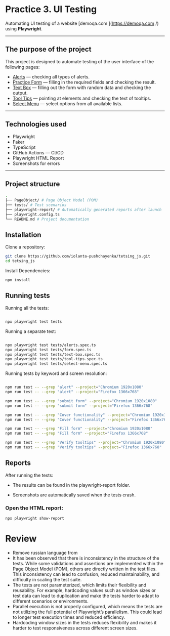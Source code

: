 # Practice 3. UI Testing

Automating UI testing of a website [demoqa.com ](https://demoqa.com /) using **Playwright**.

---

## The purpose of the project

This project is designed to automate testing of the user interface of the following pages:

- [Alerts](https://demoqa.com/alerts ) — checking all types of alerts.
- [Practice Form](https://demoqa.com/automation-practice-form ) — filling in the required fields and checking the result.
- [Text Box](https://demoqa.com/text-box ) — filling out the form with random data and checking the output.
- [Tool Tips](https://demoqa.com/tool-tips ) — pointing at elements and checking the text of tooltips.
- [Select Menu](https://demoqa.com/select-menu ) — select options from all available lists.

---

## Technologies used

- Playwright
- Faker
- TypeScript
- GitHub Actions — CI/CD
- Playwright HTML Report 
- Screenshots for errors

---

## Project structure

```bash
.
├── PageObject/ # Page Object Model (POM)
├── tests/ # Test scenarios
├── playwright-report/ # Automatically generated reports after launch
├── playwright.config.ts
└── README.md # Project documentation

```



## Installation

Clone a repository:

```bash
git clone https://github.com/iolanta-pushchayenka/tetsing_js.git
cd tetsing_js

```

Install Dependencies:

```bash
npm install

```
## Running tests

Running all the tests:

```bash

npx playwright test tests
```

Running a separate test:

```bash

npx playwright test tests/alerts.spec.ts
npx playwright test tests/form.spec.ts
npx playwright test tests/text-box.spec.ts
npx playwright test tests/tool-tips.spec.ts
npx playwright test tests/select-menu.spec.ts
```


Running tests by keyword and screen resolution:

```bash

npm run test -- --grep "alert" --project="Chromium 1920x1080"
npm run test -- --grep "alert" --project="Firefox 1366x768"

npm run test -- --grep "submit form" --project="Chromium 1920x1080"
npm run test -- --grep "submit form" --project="Firefox 1366x768"

npm run test -- --grep "Cover functionality" --project="Chromium 1920x1080"
npm run test -- --grep "Cover functionality" --project="Firefox 1366x768"

npm run test -- --grep "Fill form" --project="Chromium 1920x1080"
npm run test -- --grep "Fill form" --project="Firefox 1366x768"

npm run test -- --grep "Verify tooltips" --project="Chromium 1920x1080"
npm run test -- --grep "Verify tooltips" --project="Firefox 1366x768"

```

## Reports

After running the tests:

- The results can be found in the playwright-report folder.

- Screenshots are automatically saved when the tests crash.

### Open the HTML report:

```bash
npx playwright show-report
```

# Review
* Remove russian language from 
* It has been observed that there is inconsistency in the structure of the tests. While some validations and assertions are implemented within the Page Object Model (POM), others are directly written in the test files. This inconsistency can lead to confusion, reduced maintainability, and difficulty in scaling the test suite.
* The tests are not parameterized, which limits their flexibility and reusability. For example, hardcoding values such as window sizes or test data can lead to duplication and make the tests harder to adapt to different scenarios or environments.
* Parallel execution is not properly configured, which means the tests are not utilizing the full potential of Playwright’s parallelism. This could lead to longer test execution times and reduced efficiency.
* Hardcoding window sizes in the tests reduces flexibility and makes it harder to test responsiveness across different screen sizes.
